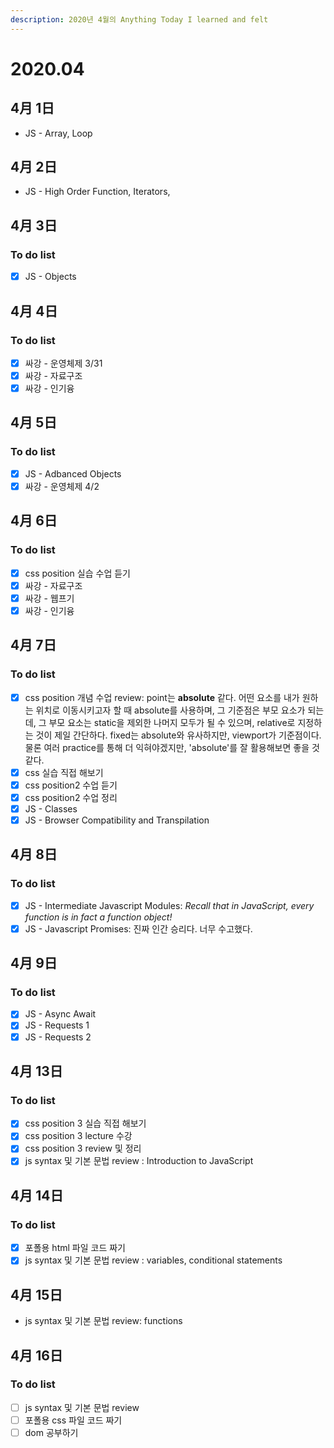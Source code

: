 ```yaml
---
description: 2020년 4월의 Anything Today I learned and felt
---
```


# 2020.04

## 4月 1日

* JS - Array, Loop

## 4月 2日

* JS - High Order Function, Iterators, 

## 4月 3日

### To do list

* [x] JS - Objects

## 4月 4日

### To do list

* [x] 싸강 - 운영체제 3/31
* [x] 싸강 - 자료구조
* [x] 싸강 - 인기융

## 4月 5日

### To do list 

* [x] JS - Adbanced Objects
* [x] 싸강 - 운영체제 4/2

## 4月 6日

### To do list 

* [x] css position 실습 수업 듣기 
* [x] 싸강 - 자료구조
* [x] 싸강 - 웹프기
* [x] 싸강 - 인기융

## 4月 7日

### To do list

* [x] css position 개념 수업 review: point는 **absolute** 같다. 어떤 요소를 내가 원하는 위치로 이동시키고자 할 때 absolute를 사용하며, 그 기준점은 부모 요소가 되는데, 그 부모 요소는 static을 제외한 나머지 모두가 될 수 있으며, relative로 지정하는 것이 제일 간단하다. fixed는 absolute와 유사하지만, viewport가 기준점이다. 물론 여러 practice를 통해 더 익혀야겠지만, 'absolute'를 잘 활용해보면 좋을 것 같다. 
* [x] css 실습 직접 해보기
* [x] css position2 수업 듣기
* [x] css position2 수업 정리 
* [x] JS - Classes
* [x] JS - Browser Compatibility and Transpilation 

## 4月 8日

### To do list 

* [x] JS - Intermediate Javascript Modules: _Recall that in JavaScript, every function is in fact a function object!_ 
* [x] JS - Javascript Promises: 진짜 인간 승리다. 너무 수고했다. 

## 4月 9日

### To do list 

* [x] JS - Async Await
* [x] JS - Requests 1
* [x] JS - Requests 2

## 4月 13日

### To do list

* [x] css position 3 실습 직접 해보기
* [x] css position 3 lecture 수강
* [x] css position 3 review 및 정리 
* [x] js syntax 및 기본 문법 review : Introduction to JavaScript

## 4月 14日

### To do list

* [x] 포폴용 html 파일 코드 짜기 
* [x] js syntax 및 기본 문법 review : variables, conditional statements

## 4月 15日

* js syntax 및 기본 문법 review: functions 

## 4月 16日

### To do list 

* [ ] js syntax 및 기본 문법 review
* [ ] 포폴용 css 파일 코드 짜기 
* [ ] dom 공부하기

## 

